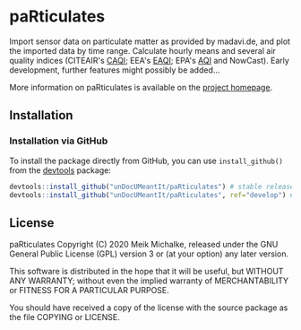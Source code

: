 # paRticulates

Import sensor data on particulate matter as provided by madavi.de, and plot the imported data by time range.
Calculate hourly means and several air quality indices (CITEAIR's [CAQI](https://www.airqualitynow.eu/about_indices_definition.php); EEA's [EAQI](https://www.eea.europa.eu/themes/air/air-quality-index); EPA's [AQI](https://airnow.gov/index.cfm?action=aqibasics.aqi) and NowCast).
Early development, further features might possibly be added...

More information on paRticulates is available on the [project homepage](https://reaktanz.de/?c=hacking&s=paRticulates).

## Installation

### Installation via GitHub

To install the package directly from GitHub, you can use `install_github()` from the [devtools](https://github.com/hadley/devtools) package:

```r
devtools::install_github("unDocUMeantIt/paRticulates") # stable release
devtools::install_github("unDocUMeantIt/paRticulates", ref="develop") # development release
```

## License

paRticulates Copyright (C) 2020 Meik Michalke, released under the
GNU General Public License (GPL) version 3 or (at your option) any later version.

This software is distributed in the hope that it will be useful, but
WITHOUT ANY WARRANTY; without even the implied warranty of MERCHANTABILITY
or FITNESS FOR A PARTICULAR PURPOSE.

You should have received a copy of the license with the
source package as the file COPYING or LICENSE.
